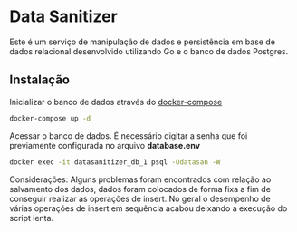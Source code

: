 # Data Sanitizer

Este é um serviço de manipulação de dados e persistência em base de dados relacional desenvolvido utilizando Go e o banco de dados Postgres. 

## Instalação
Inicializar o banco de dados através do [docker-compose](https://docs.docker.com/compose/install/)
```bash
docker-compose up -d
```
Acessar o banco de dados. É necessário digitar a senha que foi previamente configurada no arquivo **database.env**
```bash
docker exec -it datasanitizer_db_1 psql -Udatasan -W
``` 

Considerações: Alguns problemas foram encontrados com relação ao salvamento dos dados, dados foram colocados de forma fixa
a fim de conseguir realizar as operações de insert. No geral o desempenho de várias operações de insert em sequência
acabou deixando a execução do script lenta.